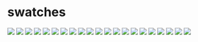 # swatches

![](https://readme-swatches.vercel.app/007894?style=circle)
![](https://readme-swatches.vercel.app/00e59f?style=circle)
![](https://readme-swatches.vercel.app/0377ff?style=circle)
![](https://readme-swatches.vercel.app/0b4a3f?style=circle)
![](https://readme-swatches.vercel.app/0c66f5?style=circle)
![](https://readme-swatches.vercel.app/15cbbf?style=circle)
![](https://readme-swatches.vercel.app/1663e1?style=circle)
![](https://readme-swatches.vercel.app/1d1b1a?style=circle)
![](https://readme-swatches.vercel.app/20f8cb?style=circle)
![](https://readme-swatches.vercel.app/222222?style=circle)
![](https://readme-swatches.vercel.app/30b2af?style=circle)
![](https://readme-swatches.vercel.app/40d7bc?style=circle)
![](https://readme-swatches.vercel.app/48484b?style=circle)
![](https://readme-swatches.vercel.app/4fbebc?style=circle)
![](https://readme-swatches.vercel.app/6542ff?style=circle)
![](https://readme-swatches.vercel.app/797cfe?style=circle)
![](https://readme-swatches.vercel.app/90fc9c?style=circle)
![](https://readme-swatches.vercel.app/af52de?style=circle)
![](https://readme-swatches.vercel.app/e9eff7?style=circle)
![](https://readme-swatches.vercel.app/ff3b30?style=circle)
![](https://readme-swatches.vercel.app/ff8a00?style=circle)
